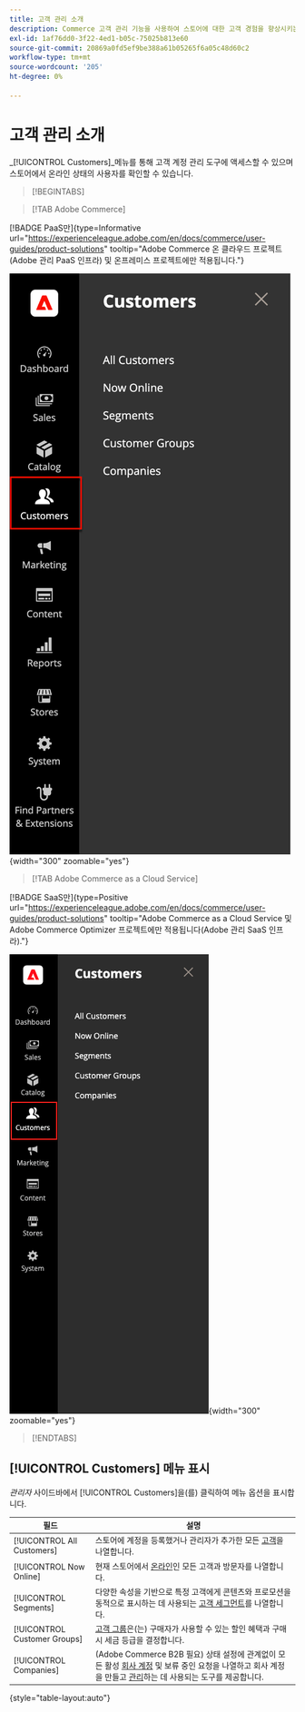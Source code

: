 ```yaml
---
title: 고객 관리 소개
description: Commerce 고객 관리 기능을 사용하여 스토어에 대한 고객 경험을 향상시키는 방법을 알아봅니다.
exl-id: 1af76dd0-3f22-4ed1-b05c-75025b813e60
source-git-commit: 20869a0fd5ef9be388a61b05265f6a05c48d60c2
workflow-type: tm+mt
source-wordcount: '205'
ht-degree: 0%

---
```


# 고객 관리 소개

_[!UICONTROL Customers]_메뉴를 통해 고객 계정 관리 도구에 액세스할 수 있으며 스토어에서 온라인 상태의 사용자를 확인할 수 있습니다.

>[!BEGINTABS]

>[!TAB Adobe Commerce]

[!BADGE PaaS만]{type=Informative url="https://experienceleague.adobe.com/en/docs/commerce/user-guides/product-solutions" tooltip="Adobe Commerce 온 클라우드 프로젝트(Adobe 관리 PaaS 인프라) 및 온프레미스 프로젝트에만 적용됩니다."}

![고객 메뉴](assets/admin-menu-customers.png){width="300" zoomable="yes"}

>[!TAB Adobe Commerce as a Cloud Service]

[!BADGE SaaS만]{type=Positive url="https://experienceleague.adobe.com/en/docs/commerce/user-guides/product-solutions" tooltip="Adobe Commerce as a Cloud Service 및 Adobe Commerce Optimizer 프로젝트에만 적용됩니다(Adobe 관리 SaaS 인프라)."}

![고객 메뉴](assets/admin-menu-customers-accs.png){width="300" zoomable="yes"}

>[!ENDTABS]

## [!UICONTROL Customers] 메뉴 표시

_관리자_ 사이드바에서 [!UICONTROL Customers]을(를) 클릭하여 메뉴 옵션을 표시합니다.

| 필드 | 설명 |
|---|---|
| [!UICONTROL All Customers] | 스토어에 계정을 등록했거나 관리자가 추가한 모든 [고객](../customers/customers-all.md)을 나열합니다. |
| [!UICONTROL Now Online] | 현재 스토어에서 [온라인](../customers/now-online.md)인 모든 고객과 방문자를 나열합니다. |
| [!UICONTROL Segments] | 다양한 속성을 기반으로 특정 고객에게 콘텐츠와 프로모션을 동적으로 표시하는 데 사용되는 [고객 세그먼트](../customers/customer-segments.md)를 나열합니다. |
| [!UICONTROL Customer Groups] | [고객 그룹](../customers/customer-groups.md)은(는) 구매자가 사용할 수 있는 할인 혜택과 구매 시 세금 등급을 결정합니다. |
| [!UICONTROL Companies] | (Adobe Commerce B2B 필요) 상태 설정에 관계없이 모든 활성 [회사 계정](../b2b/account-companies.md) 및 보류 중인 요청을 나열하고 회사 계정을 만들고 [관리](../b2b/account-company-manage.md)하는 데 사용되는 도구를 제공합니다. |

{style="table-layout:auto"}
